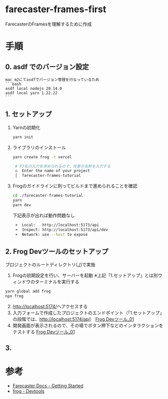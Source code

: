# farecaster-frames-first
FarecasterのFramesを理解するために作成

# 手順
## 0. asdf でのバージョン設定
    mac m2にてasdfでバージョン管理を行なっているため
    ```bash
    asdf local nodejs 20.14.0
    asdf local yarn 1.22.22  
    ```
## 1. セットアップ
1. Yarnの初期化
   ```bash
   yarn init
   ```
2. ライブラリのインストール
   ```bash
   yarn create frog -t vercel

    # PJ名の入力を求められるので、任意の名称を入力する
    ◇  Enter the name of your project
    │  farecaster-frames-tutorial
   ```
3. Frogのガイドラインに則ってビルドまで進められることを確認
   ```bash
   cd ./farecaster-frames-tutorial
   yarn
   yarn dev
   ```

   下記表示が出れば動作問題なし
   ```bash
    ➜  Local:   http://localhost:5173/api
    ➜  Inspect: http://localhost:5173/api/dev
    ➜  Network: use --host to expose
   ```

## 2. Frog Devツールのセットアップ
プロジェクトのルートディレクトリ([./](./))で実施
1. Frogの初期設定を行い、サーバーを起動
※上記「1.セットアップ」とは別ウィンドウのターミナルを実行する
 ```bash
 yarn global add frog
 npx frog
 ```
2. [http://localhost:5174/](http://localhost:5174/)へアクセスする
3. 入力フォームで作成したプロジェクトのエンドポイント（「1.セットアップ」の段階では、[http://localhost:5174/api](http://localhost:5174/api)）
   [Frog Devツール_01](./assets/01_frog_start.png)
4. 開発画面が表示されるので、その場でボタン押下などのインタラクションをテストする
   [Frog Devツール_01](./assets/02_frog_devtool.png)
   
## 3. 

# 参考
* [Farecaster Docs - Getting Started](https://docs.farcaster.xyz/developers/frames/getting-started)
* [frog - Devtools](https://frog.fm/concepts/devtools)